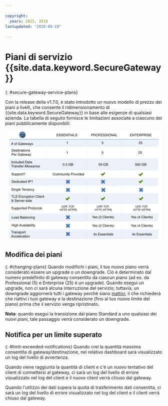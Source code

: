 ```yaml
---

copyright:
  years: 2015, 2018
lastupdated: "2018-08-10"

---
```


# Piani di servizio {{site.data.keyword.SecureGateway}}
{: #secure-gateway-service-plans}

Con la release della v1.7.0, è stato introdotto un nuovo modello di prezzo dei piani a livelli, che consente il ridimensionamento di {{site.data.keyword.SecureGateway}} in base alle esigenze di qualsiasi azienda.  La tabella di seguito fornisce le limitazioni associate a ciascuno dei piani pubblicamente disponibili:

![Modello di piani a livelli](./images/planDetails.png?raw=true "Modello di piani a livelli")

## Modifica dei piani
{: #changing-plans}
Quando modifichi i piani, il tuo nuovo piano verrà considerato essere un upgrade o un downgrade.  Ciò è determinato dal numero predefinito di gateway consentito da ciascun piano (ad es. da Professional (5) e Enterprise (25) è un upgrade).  Quando esegui un upgrade, non ci sarà alcuna interruzione del servizio; tuttavia, un downgrade aggiornerà tutti i gateway perché siano [inattivi](/docs/services/SecureGateway/securegateway_faq.html#faq-states), il che richiederà che riattivi i tuoi gateway e la destinazione (fino al tuo nuovo limite del piano) prima che il servizio venga ripristinato.

<b>Nota</b>: quando esegui la transizione dal piano Standard a uno qualsiasi dei nuovi piani, tale passaggio verrà considerato un downgrade.


## Notifica per un limite superato
{: #limit-exceeded-notifications}
Quando crei la quantità massima consentita di gateway/destinazione, nel relativo dashboard sarà visualizzato un log del livello di avvertenza.

Quando viene raggiunta la quantità di client e c'è un nuovo tentativo del client di connettersi al gateway, ci sarà un log del livello di errore visualizzato nel log del client e il nuovo client verrà chiuso dal gateway.

Quando l'utilizzo dei dati supera la quota di trasferimento dati consentita, ci sarà un log del livello di errore visualizzato nel log del client e il client verrà chiuso dal gateway.
